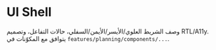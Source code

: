 # UI Shell
وصف الشريط العلوي/الأيسر/الأيمن/السفلي، حالات التفاعل، وتصميم RTL/A11y. يتوافق مع المكوّنات في `features/planning/components/...`.
